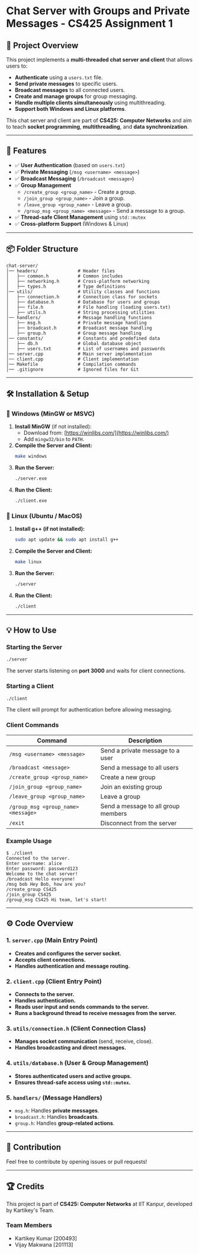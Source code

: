 # Chat Server with Groups and Private Messages - CS425 Assignment 1

## 📌 Project Overview

This project implements a **multi-threaded chat server and client** that allows users to:

- **Authenticate** using a `users.txt` file.
- **Send private messages** to specific users.
- **Broadcast messages** to all connected users.
- **Create and manage groups** for group messaging.
- **Handle multiple clients simultaneously** using multithreading.
- **Support both Windows and Linux platforms**.

This chat server and client are part of **CS425: Computer Networks** and aim to teach **socket programming**, **multithreading**, and **data synchronization**.

---

## 🔹 Features

- ✅ **User Authentication** (based on `users.txt`)
- ✅ **Private Messaging** (`/msg <username> <message>`)
- ✅ **Broadcast Messaging** (`/broadcast <message>`)
- ✅ **Group Management**
  - `/create_group <group_name>` - Create a group.
  - `/join_group <group_name>` - Join a group.
  - `/leave_group <group_name>` - Leave a group.
  - `/group_msg <group_name> <message>` - Send a message to a group.
- ✅ **Thread-safe Client Management** using `std::mutex`
- ✅ **Cross-platform Support** (Windows & Linux)

---

## 📦 Folder Structure

```
chat-server/
│── headers/               # Header files
│   ├── common.h           # Common includes
│   ├── networking.h       # Cross-platform networking
│   ├── types.h            # Type definitions
│── utils/                 # Utility classes and functions
│   ├── connection.h       # Connection class for sockets
│   ├── database.h         # Database for users and groups
│   ├── file.h             # File handling (loading users.txt)
│   ├── utils.h            # String processing utilities
│── handlers/              # Message handling functions
│   ├── msg.h              # Private message handling
│   ├── broadcast.h        # Broadcast message handling
│   ├── group.h            # Group message handling
│── constants/             # Constants and predefined data
│   ├── db.h               # Global database object
│   ├── users.txt          # List of usernames and passwords
│── server.cpp             # Main server implementation
│── client.cpp             # Client implementation
│── Makefile               # Compilation commands
│── .gitignore             # Ignored files for Git
```

---

## 🛠️ Installation & Setup

### **🔹 Windows (MinGW or MSVC)**

1. **Install MinGW** (if not installed):
   - Download from: [https://winlibs.com/](https://winlibs.com/)
   - Add `mingw32/bin` to `PATH`.
2. **Compile the Server and Client:**
   ```sh
   make windows
   ```
3. **Run the Server:**
   ```sh
   ./server.exe
   ```
4. **Run the Client:**
   ```sh
   ./client.exe
   ```

### **🔹 Linux (Ubuntu / MacOS)**

1. **Install g++ (if not installed):**
   ```sh
   sudo apt update && sudo apt install g++
   ```
2. **Compile the Server and Client:**
   ```sh
   make linux
   ```
3. **Run the Server:**
   ```sh
   ./server
   ```
4. **Run the Client:**
   ```sh
   ./client
   ```

---

## 💡 How to Use

### **Starting the Server**

```sh
./server
```

The server starts listening on **port 3000** and waits for client connections.

### **Starting a Client**

```sh
./client
```

The client will prompt for authentication before allowing messaging.

### **Client Commands**

| Command                             | Description                         |
| ----------------------------------- | ----------------------------------- |
| `/msg <username> <message>`         | Send a private message to a user    |
| `/broadcast <message>`              | Send a message to all users         |
| `/create_group <group_name>`        | Create a new group                  |
| `/join_group <group_name>`          | Join an existing group              |
| `/leave_group <group_name>`         | Leave a group                       |
| `/group_msg <group_name> <message>` | Send a message to all group members |
| `/exit`                             | Disconnect from the server          |

### **Example Usage**

```
$ ./client
Connected to the server.
Enter username: alice
Enter password: password123
Welcome to the chat server!
/broadcast Hello everyone!
/msg bob Hey Bob, how are you?
/create_group CS425
/join_group CS425
/group_msg CS425 Hi team, let's start!
```

---

## ⚙️ Code Overview

### **1. `server.cpp` (Main Entry Point)**

- **Creates and configures the server socket.**
- **Accepts client connections.**
- **Handles authentication and message routing.**

### **2. `client.cpp` (Client Entry Point)**

- **Connects to the server.**
- **Handles authentication.**
- **Reads user input and sends commands to the server.**
- **Runs a background thread to receive messages from the server.**

### **3. `utils/connection.h` (Client Connection Class)**

- **Manages socket communication** (send, receive, close).
- **Handles broadcasting and direct messages.**

### **4. `utils/database.h` (User & Group Management)**

- **Stores authenticated users and active groups.**
- **Ensures thread-safe access using `std::mutex`.**

### **5. `handlers/` (Message Handlers)**

- `msg.h`: Handles **private messages**.
- `broadcast.h`: Handles **broadcasts**.
- `group.h`: Handles **group-related actions**.

---

## 🤝 Contribution

Feel free to contribute by opening issues or pull requests!

---

## 🏆 Credits

This project is part of **CS425: Computer Networks** at IIT Kanpur, developed by Kartikey's Team.

### Team Members

- Kartikey Kumar [200493]
- Vijay Makwana [201113]
